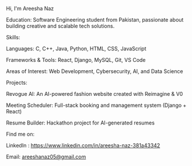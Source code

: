 Hi, I'm Areesha Naz

 Education:
Software Engineering student from Pakistan, passionate about building creative and scalable tech solutions.

 Skills:

Languages: C, C++, Java, Python, HTML, CSS, JavaScript

Frameworks & Tools: React, Django, MySQL, Git, VS Code

Areas of Interest: Web Development, Cybersecurity, AI, and Data Science

 Projects:

Revogue AI: An AI-powered fashion website created with Reimagine & V0

Meeting Scheduler: Full-stack booking and management system (Django + React)

Resume Builder: Hackathon project for AI-generated resumes

 Find me on:

LinkedIn : https://www.linkedin.com/in/areesha-naz-381a43342

 Email: areeshanaz05@gmail.com


